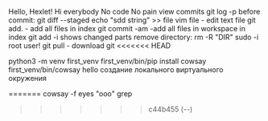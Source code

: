 Hello, Hexlet!
Hi everybody
No code No pain
view commits git log -p
before commit: git diff --staged
echo "sdd string" >> file
vim file - edit text file
git add. - add all files in index
git commit -am  -add all files in workspace in index
git add -i  shows changed parts
remove directory: rm -R "DIR"
sudo -i root user!
git pull - download git
<<<<<<< HEAD

python3 -m venv first_venv
first_venv/bin/pip install cowsay
first_venv/bin/cowsay hello создание локального виртуального окружения

=======
cowsay -f eyes "ooo"
grep
>>>>>>> c44b455 (--)
